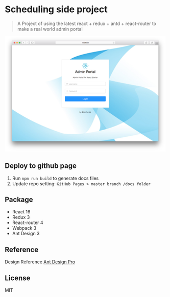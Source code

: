 # Scheduling side project

> A Project of using the latest react + redux + antd + react-router to make a real world admin portal

<img src="https://raw.githubusercontent.com/bichenkk/react-starter/master/github/screenshot.png">

## Deploy to github page

1. Run `npm run build` to generate docs files
2. Update repo setting: `GitHub Pages > master branch /docs folder`

## Package

- React 16
- Redux 3
- React-router 4
- Webpack 3
- Ant Design 3

## Reference

Design Reference [Ant Design Pro](https://preview.pro.ant.design)

## License

MIT
